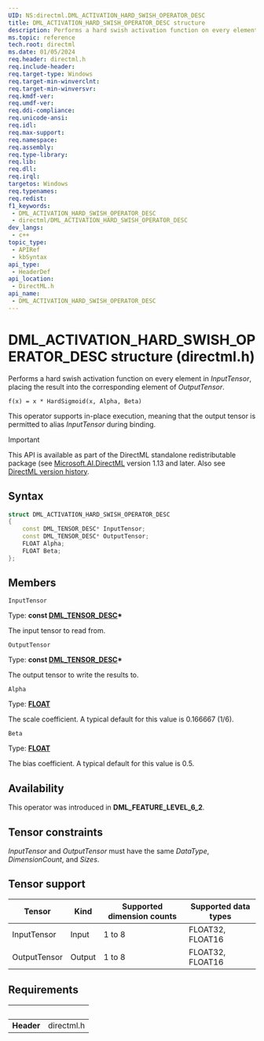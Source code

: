 ```yaml
---
UID: NS:directml.DML_ACTIVATION_HARD_SWISH_OPERATOR_DESC
title: DML_ACTIVATION_HARD_SWISH_OPERATOR_DESC structure
description: Performs a hard swish activation function on every element in *InputTensor*, placing the result into the corresponding element of *OutputTensor*.
ms.topic: reference
tech.root: directml
ms.date: 01/05/2024
req.header: directml.h
req.include-header: 
req.target-type: Windows
req.target-min-winverclnt: 
req.target-min-winversvr: 
req.kmdf-ver: 
req.umdf-ver: 
req.ddi-compliance: 
req.unicode-ansi: 
req.idl: 
req.max-support: 
req.namespace: 
req.assembly: 
req.type-library: 
req.lib: 
req.dll: 
req.irql: 
targetos: Windows
req.typenames: 
req.redist: 
f1_keywords:
 - DML_ACTIVATION_HARD_SWISH_OPERATOR_DESC
 - directml/DML_ACTIVATION_HARD_SWISH_OPERATOR_DESC
dev_langs:
 - c++
topic_type:
 - APIRef
 - kbSyntax
api_type:
 - HeaderDef
api_location:
 - DirectML.h
api_name:
 - DML_ACTIVATION_HARD_SWISH_OPERATOR_DESC
---
```


# DML_ACTIVATION_HARD_SWISH_OPERATOR_DESC structure (directml.h)

Performs a hard swish activation function on every element in *InputTensor*, placing the result into the corresponding element of *OutputTensor*.

```
f(x) = x * HardSigmoid(x, Alpha, Beta)
```

This operator supports in-place execution, meaning that the output tensor is permitted to alias *InputTensor* during binding.

> [!IMPORTANT]
> This API is available as part of the DirectML standalone redistributable package (see [Microsoft.AI.DirectML](https://www.nuget.org/packages/Microsoft.AI.DirectML/) version 1.13 and later. Also see [DirectML version history](../dml-version-history.md).

## Syntax

```cpp
struct DML_ACTIVATION_HARD_SWISH_OPERATOR_DESC
{
    const DML_TENSOR_DESC* InputTensor;
    const DML_TENSOR_DESC* OutputTensor;
    FLOAT Alpha;
    FLOAT Beta;
};
```

## Members

`InputTensor`

Type: **const [DML_TENSOR_DESC](/windows/win32/api/directml/ns-directml-dml_tensor_desc)\***

The input tensor to read from.

`OutputTensor`

Type: **const [DML_TENSOR_DESC](/windows/win32/api/directml/ns-directml-dml_tensor_desc)\***

The output tensor to write the results to.

`Alpha`

Type: [**FLOAT**](/windows/win32/winprog/windows-data-types)

The scale coefficient. A typical default for this value is 0.166667 (1/6).

`Beta`

Type: [**FLOAT**](/windows/win32/winprog/windows-data-types)

The bias coefficient. A typical default for this value is 0.5.

## Availability
This operator was introduced in **DML_FEATURE_LEVEL_6_2**.

## Tensor constraints
*InputTensor* and *OutputTensor* must have the same *DataType*, *DimensionCount*, and *Sizes*.

## Tensor support
| Tensor | Kind | Supported dimension counts | Supported data types |
| ------ | ---- | -------------------------- | -------------------- |
| InputTensor | Input | 1 to 8 | FLOAT32, FLOAT16 |
| OutputTensor | Output | 1 to 8 | FLOAT32, FLOAT16 |

## Requirements
| &nbsp; | &nbsp; |
| ---- |:---- |
| **Header** | directml.h |
